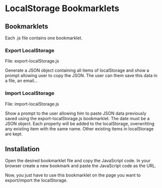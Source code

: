 # LocalStorage Bookmarklets

## Bookmarklets

Each .js file contains one bookmarklet.

### Export LocalStorage

File: export-localStorage.js

Generate a JSON object containing all items of localStorage and show a prompt allowing user to copy the JSON. The user can them save this data in a file, an email...

### Import LocalStorage

File: import-localStorage.js

Show a prompt to the user allowing him to paste JSON data previously saved using the export-localStorage.js bookmarklet. The date must be a JSON object. Each property will be added to the localStorage, overwritting any existing item with the same name. Other existing items in localStorage are kept.

## Installation

Open the desired bookmarklet file and copy the JavaScript code. In your browser create a new bookmark and paste the JavaScript code as the URL.

Now, you just have to use this bookmarklet on the page you want to export/import the localStorage.

